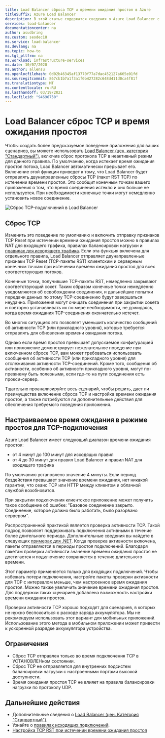 ```yaml
---
title: Load Balancer сброса TCP и времени ожидания простоя в Azure
titleSuffix: Azure Load Balancer
description: В этой статье содержатся сведения о Azure Load Balancer с двунаправленными пакетами TCP RST при ожидании простоя.
services: load-balancer
documentationcenter: na
author: asudbring
ms.custom: seodec18
ms.service: load-balancer
ms.devlang: na
ms.topic: how-to
ms.tgt_pltfrm: na
ms.workload: infrastructure-services
ms.date: 10/07/2020
ms.author: allensu
ms.openlocfilehash: 0d02b46345af13770f77a7dac452127a665e01fd
ms.sourcegitcommit: 867cb1b7a1f3a1f0b427282c648d411d0ca4f81f
ms.translationtype: MT
ms.contentlocale: ru-RU
ms.lasthandoff: 03/19/2021
ms.locfileid: "94696750"
---
```

# <a name="load-balancer-tcp-reset-and-idle-timeout"></a>Load Balancer сброс TCP и время ожидания простоя

Чтобы создать более предсказуемое поведение приложения для ваших сценариев, вы можете использовать [Load Balancer (цен. категория "Стандартный")](./load-balancer-overview.md), включив сброс протокола TCP в неактивный режим для данного правила. По умолчанию, когда истекает время ожидания простоя потока, Load Balancer автоматически прерывает его.  Включение этой функции приведет к тому, что Load Balancer будет отправлять двунаправленные сбросы TCP (пакет RST TCP) по истечении времени простоя.  Это сообщит конечным точкам вашего приложения о том, что время соединения истекло и оно больше не используется.  При необходимости конечные точки могут немедленно установить новое соединение.

![Сброс TCP-подключений в Load Balancer](media/load-balancer-tcp-reset/load-balancer-tcp-reset.png)
 
## <a name="tcp-reset"></a>Сброс TCP

Изменить это поведение по умолчанию и включить отправку признаков TCP Reset при истечении времени ожидания простоя можно в правилах NAT для входящего трафика, правилах балансировки нагрузки и [правилах для исходящего трафика](./load-balancer-outbound-connections.md#outboundrules).  Если эта функция включена для отдельного правила, Load Balancer отправляет двунаправленные признаки TCP Reset (TCP-пакеты RST) клиентским и серверным конечным точкам при истечении времени ожидания простоя для всех соответствующих потоков.

Конечные точки, получившие TCP-пакеты RST, немедленно закрывают соответствующий сокет. Таким образом конечные точки немедленно уведомляются об освобождении соединения, и дальнейшие попытки передачи данных по этому TCP-соединению будут завершаться неудачно.  Приложения могут очищать соединения при закрытии сокета и повторно устанавливать их по мере необходимости, не дожидаясь, когда время ожидания TCP-соединения окончательно истечет.

Во многих ситуациях это позволяет уменьшить количество сообщений об активности TCP (или прикладного уровня), которые требуется отправлять для обновления времени ожидания потока. 

Однако если время простоя превышает допускаемое конфигурацией или приложение демонстрирует нежелательное поведение при включенном сбросе TCP, вам может требоваться использовать сообщения об активности TCP (или прикладного уровня) для отслеживания активности TCP-соединений.  Кроме того, сообщения об активности, особенно об активности прикладного уровня, могут по-прежнему быть полезными, если где-то на пути соединения есть прокси-сервер.  

Тщательно проанализируйте весь сценарий, чтобы решить, даст ли преимущества включение сброса TCP и настройка времени ожидания простоя, а также потребуются ли дополнительные действия для обеспечения требуемого поведения приложения.

## <a name="configurable-tcp-idle-timeout"></a>Настраиваемое время ожидания в режиме простоя для TCP-подключения

Azure Load Balancer имеет следующий диапазон времени ожидания простоя:
-  от 4 минут до 100 минут для исходящих правил
-  от 4 до 30 минут для правил Load Balancer и правил NAT для входящего трафика

По умолчанию установлено значение 4 минуты. Если период бездействия превышает значение времени ожидания, нет никакой гарантии, что сеанс TCP или HTTP между клиентом и облачной службой возобновится.

При закрытии подключения клиентское приложение может получить такое сообщение об ошибке: "Базовое соединение закрыто. Соединение, которое должно было работать, было разорвано сервером".

Распространенной практикой является проверка активности TCP. Такой подход позволяет поддерживать подключения активными в течение более длительного периода. Дополнительные сведения вы найдете в следующих [примерах для .NET](/dotnet/api/system.net.servicepoint.settcpkeepalive). Когда проверка активности включена, пакеты отправляются в периоды простоя подключений. Благодаря пакетам проверки активности значение времени ожидания простоя не достигается и подключение сохраняется в течение длительного времени.

Этот параметр применяется только для входящих подключений. Чтобы избежать потери подключения, настройте пакеты проверки активности для TCP с интервалом меньше, чем настроенное время ожидания простоя. Можно также увеличить значение времени ожидания простоя. Для поддержки таких сценариев добавлена возможность настройки времени ожидания простоя.

Проверки активности TCP хорошо подходят для сценариев, в которых не нужно беспокоиться о расходе заряда аккумулятора. Мы не рекомендуем использовать этот вариант для мобильных приложений. Использование этого метода в мобильном приложении может привести к ускоренной разрядке аккумулятора устройства.


## <a name="limitations"></a>Ограничения

- Сброс TCP отправлен только во время подключения TCP в УСТАНОВЛЕНном состоянии.
- Сброс TCP не отправляется для внутренних подсистем балансировки нагрузки с настроенными портами высокой доступности.
- Время ожидания простоя TCP не влияет на правила балансировки нагрузки по протоколу UDP.

## <a name="next-steps"></a>Дальнейшие действия

- Дополнительные сведения о [Load Balancer (цен. Категория "Стандартный")](./load-balancer-overview.md).
- Узнайте о [правилах исходящих подключений](./load-balancer-outbound-connections.md#outboundrules).
- [Настройка TCP RST при истечении времени ожидания простоя](load-balancer-tcp-idle-timeout.md)